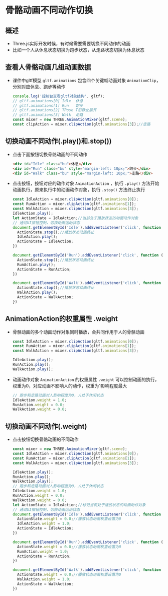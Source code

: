 # 骨骼动画不同动作切换

## 概述

+ Three.js实际开发时候，有时候需要需要切换不同动作的动画
+ 比如一个人从休息状态切换为跑步状态，从走路状态切换为休息状态

## 查看人骨骼动画几组动画数据

+ 课件中gltf模型 `gltf.animations` 包含四个关键帧动画对象 `AnimationClip`，分别对应休息、跑步等动作

  ```js
  console.log('控制台查看gltf对象结构', gltf);
  // gltf.animations[0] Idle  休息
  // gltf.animations[1] Run   跑步
  // gltf.animations[2] TPose T形静止展开
  // gltf.animations[3] Walk  走路
  const mixer = new THREE.AnimationMixer(gltf.scene);
  const clipAction = mixer.clipAction(gltf.animations[3]);//走路
  ```

## 切换动画不同动作(.play()和.stop())

+ 点击下面按钮切换骨骼动画的不同动作

  ```html
  <div id="Idle" class="bu">休息</div>
  <div id="Run" class="bu" style="margin-left: 10px;">跑步</div>
  <div id="Walk" class="bu" style="margin-left: 10px;">走路</div>
  ```

+ 点击按钮，按钮对应的动作对象 `AnimationAction` ，执行 `.play()` 方法开始动画执行，原来执行中的动画动作对象，执行 `.stop()` 方法终止执行

  ```js
  const IdleAction = mixer.clipAction(gltf.animations[0]);
  const RunAction = mixer.clipAction(gltf.animations[1]);
  const WalkAction = mixer.clipAction(gltf.animations[3]);
  IdleAction.play();
  let ActionState = IdleAction;//当前处于播放状态的动画动作对象
  // 通过UI按钮控制，切换动画运动状态
  document.getElementById('Idle').addEventListener('click', function () {
    ActionState.stop();//播放状态动画终止
    IdleAction.play();
    ActionState = IdleAction;
  })

  document.getElementById('Run').addEventListener('click', function () {
    ActionState.stop();//播放状态动画终止
    RunAction.play();
    ActionState = RunAction;
  })

  document.getElementById('Walk').addEventListener('click', function () {
    ActionState.stop();//播放状态动画终止
    WalkAction.play();
    ActionState = WalkAction;
  })
  ```

## AnimationAction的权重属性 .weight

+ 骨骼动画的多个动画动作对象同时播放，会共同作用于人的骨骼动画

  ```js
  const IdleAction = mixer.clipAction(gltf.animations[0]);
  const RunAction = mixer.clipAction(gltf.animations[1]);
  const WalkAction = mixer.clipAction(gltf.animations[3]);

  IdleAction.play();
  RunAction.play();
  WalkAction.play();
  ```

+ 动画动作对象 `AnimationAction` 的权重属性 `.weight` 可以控制动画的执行，权重为0，对应动画不影响人的动作，权重为1影响程度最大

  ```js
  // 跑步和走路动画对人影响程度为0，人处于休闲状态
  IdleAction.weight = 1.0;
  RunAction.weight = 0.0;
  WalkAction.weight = 0.0;
  ```

## 切换动画不同动作(.weight)

+ 点击按钮切换骨骼动画的不同动作

  ```js
  const mixer = new THREE.AnimationMixer(gltf.scene);
  const IdleAction = mixer.clipAction(gltf.animations[0]);
  const RunAction = mixer.clipAction(gltf.animations[1]);
  const WalkAction = mixer.clipAction(gltf.animations[3]);

  IdleAction.play();
  RunAction.play();
  WalkAction.play();
  // 跑步和走路动画对人影响程度为0，人处于休闲状态
  IdleAction.weight = 1.0;
  RunAction.weight = 0.0;
  WalkAction.weight = 0.0;
  let ActionState = IdleAction;//标记当前处于播放状态的动画动作对象
  // 通过UI按钮控制，切换动画运动状态
  document.getElementById('Idle').addEventListener('click', function () {
    ActionState.weight = 0.0;//播放状态动画权重设置为0
    IdleAction.weight = 1.0;
    ActionState = IdleAction;
  })

  document.getElementById('Run').addEventListener('click', function () {
    ActionState.weight = 0.0;//播放状态动画权重设置为0
    RunAction.weight = 1.0;
    ActionState = RunAction;
  })

  document.getElementById('Walk').addEventListener('click', function () {
    ActionState.weight = 0.0;//播放状态动画权重设置为0
    WalkAction.weight = 1.0;
    ActionState = WalkAction;
  })
  ```
